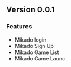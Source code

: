 ## Version 0.0.1 
### Features
-  Mikado login
-  Mikado Sign Up
-  Mikado Game List
-  Mikado Game Launc
